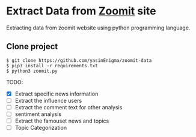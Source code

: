 # Extract Data from [Zoomit](https://www.zoomit.ir/) site

Extracting data from zoomit website using python programming language. 

## Clone project 
```
$ git clone https://github.com/yasinEnigma/zoomit-data
$ pip3 install -r requirements.txt
$ python3 zoomit.py 

```

TODO:
- [x] Extract specific news information 
- [ ] Extract the influence users
- [ ] Extract the comment text for other analysis
- [ ] sentiment analysis 
- [ ] Extract the famouset news and topics 
- [ ] Topic Categorization 
